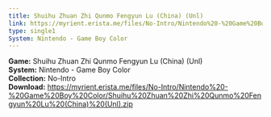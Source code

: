 ```yaml
---
title: Shuihu Zhuan Zhi Qunmo Fengyun Lu (China) (Unl)
link: https://myrient.erista.me/files/No-Intro/Nintendo%20-%20Game%20Boy%20Color/Shuihu%20Zhuan%20Zhi%20Qunmo%20Fengyun%20Lu%20(China)%20(Unl).zip
type: single1
System: Nintendo - Game Boy Color
---
```

<b>Game:</b> Shuihu Zhuan Zhi Qunmo Fengyun Lu (China) (Unl)<br>
<b>System:</b> Nintendo - Game Boy Color<br>
<b>Collection:</b> No-Intro<br>
<b>Download:</b> https://myrient.erista.me/files/No-Intro/Nintendo%20-%20Game%20Boy%20Color/Shuihu%20Zhuan%20Zhi%20Qunmo%20Fengyun%20Lu%20(China)%20(Unl).zip